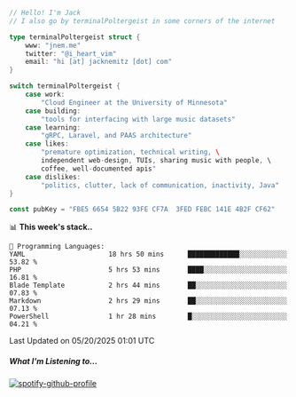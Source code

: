 ```go
// Hello! I'm Jack
// I also go by terminalPoltergeist in some corners of the internet

type terminalPoltergeist struct {
    www: "jnem.me"
    twitter: "@i_heart_vim"
    email: "hi [at] jacknemitz [dot] com"
}

switch terminalPoltergeist {
    case work:
        "Cloud Engineer at the University of Minnesota"
    case building:
        "tools for interfacing with large music datasets"
    case learning:
        "gRPC, Laravel, and PAAS architecture"
    case likes:
        "premature optimization, technical writing, \
        independent web-design, TUIs, sharing music with people, \
        coffee, well-documented apis"
    case dislikes:
        "politics, clutter, lack of communication, inactivity, Java"
}

const pubKey = "FBE5 6654 5B22 93FE CF7A  3FED FEBC 141E 4B2F CF62"
```

<!--START_SECTION:waka-->
📊 **This week's stack..** 

```text
💬 Programming Languages: 
YAML                     18 hrs 50 mins      █████████████░░░░░░░░░░░░   53.82 % 
PHP                      5 hrs 53 mins       ████░░░░░░░░░░░░░░░░░░░░░   16.81 % 
Blade Template           2 hrs 44 mins       ██░░░░░░░░░░░░░░░░░░░░░░░   07.83 % 
Markdown                 2 hrs 29 mins       ██░░░░░░░░░░░░░░░░░░░░░░░   07.13 % 
PowerShell               1 hr 28 mins        █░░░░░░░░░░░░░░░░░░░░░░░░   04.21 % 
```


 Last Updated on 05/20/2025 01:01 UTC
<!--END_SECTION:waka-->

##### What I'm Listening to...

[![spotify-github-profile](https://jnem.me/listening-item?maxAge=2592000)](https://jnem.me/listening)
